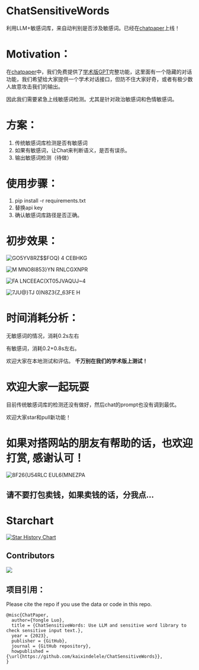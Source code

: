 # ChatSensitiveWords
利用LLM+敏感词库，来自动判别是否涉及敏感词。已经在[chatpaper](https://chatwithpaper.org)上线！

# Motivation：
在[chatpaper](https://chatwithpaper.org)中，我们免费提供了[学术版GPT](https://github.com/binary-husky/gpt_academic)完整功能，这里面有一个隐藏的对话功能，我们希望给大家提供一个学术对话接口，但防不住大家好奇，或者有极少数人故意攻击我们的输出。

因此我们需要紧急上线敏感词检测。尤其是针对政治敏感词和色情敏感词。

# 方案：
1. 传统敏感词库检测是否有敏感词
2. 如果有敏感词，让Chat来判断语义，是否有误杀。
3. 输出敏感词检测（待做）

# 使用步骤：
1. pip install -r requirements.txt
2. 替换api key
3. 确认敏感词库路径是否正确。

# 初步效果：
![GO5YV8RZ$$FOQ) 4 CEBHKG](https://github.com/kaixindelele/ChatSensitiveWords/assets/28528386/1a05c2a1-8572-4744-aa12-6098bb0b0826)

![M MNO8I853}YN RNLCGXNPR](https://github.com/kaixindelele/ChatSensitiveWords/assets/28528386/d46a16af-2b38-4ccb-856b-263b0c5aac00)

![FA LNCEEAC(XT05JVAQUJ~4](https://github.com/kaixindelele/ChatSensitiveWords/assets/28528386/23ca1586-3ed1-418d-8093-20999e9c6c03)

![7JU@}TJ 0)N8Z3{Z_63FE H](https://github.com/kaixindelele/ChatSensitiveWords/assets/28528386/eefd58ff-44e9-439c-8d4b-fbbd9e0ac8e8)


# 时间消耗分析：
无敏感词的情况，消耗0.2s左右

有敏感词，消耗0.2+0.8s左右。

欢迎大家在本地测试和评估。
**千万别在我们的学术版上测试！**

# 欢迎大家一起玩耍
目前传统敏感词库的检测还没有做好，然后chat的prompt也没有调到最优。

欢迎大家star和pull新功能！

# 如果对搭网站的朋友有帮助的话，也欢迎打赏, 感谢认可！

![8F26{U54RLC EUL6(MNEZPA](https://github.com/kaixindelele/ChatSensitiveWords/assets/28528386/1e87e11a-fbe2-4f7d-a754-ce8f596c0a4d)

## 请不要打包卖钱，如果卖钱的话，分我点...


# Starchart

[![Star History Chart](https://api.star-history.com/svg?repos=kaixindelele/ChatSensitiveWords&type=Date)](https://star-history.com/#kaixindelele/ChatSensitiveWords&Date)

## Contributors

<a href="https://github.com/kaixindelele/ChatSensitiveWords/graphs/contributors">
  <img src="https://contrib.rocks/image?repo=kaixindelele/ChatSensitiveWords" />
</a>


## 项目引用：
Please cite the repo if you use the data or code in this repo.

```
@misc{ChatPaper,
  author={Yongle Luo},
  title = {ChatSensitiveWords: Use LLM and sensitive word library to check sensitive input text.},
  year = {2023},
  publisher = {GitHub},
  journal = {GitHub repository},
  howpublished = {\url{https://github.com/kaixindelele/ChatSensitiveWords}},
}
```

